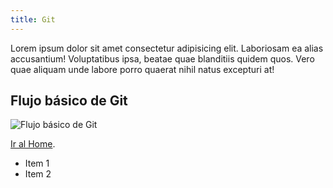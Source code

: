 ```yaml
---
title: Git
---
```


Lorem ipsum dolor sit amet consectetur adipisicing elit. Laboriosam ea alias accusantium! Voluptatibus ipsa, beatae quae blanditiis quidem quos. Vero quae aliquam unde labore porro quaerat nihil natus excepturi at!

## Flujo básico de __Git__

![Flujo básico de Git](https://encrypted-tbn0.gstatic.com/images?q=tbn:ANd9GcTKD2bDmVYzWDpJb2lOyVa_2onAbF9XPWStZg&s)

[Ir al Home](/).

- Item 1
- Item 2